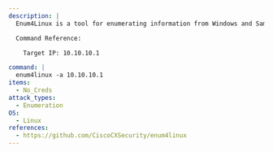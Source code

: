 ```yaml
---
description: |
  Enum4Linux is a tool for enumerating information from Windows and Samba systems, using a number of different techniques. The following command will attempt to enumerate information using no credentials.

  Command Reference:

  	Target IP: 10.10.10.1

command: |
  enum4linux -a 10.10.10.1
items:
  - No_Creds
attack_types:
  - Enumeration
OS:
  - Linux
references:
  - https://github.com/CiscoCXSecurity/enum4linux
---
```

